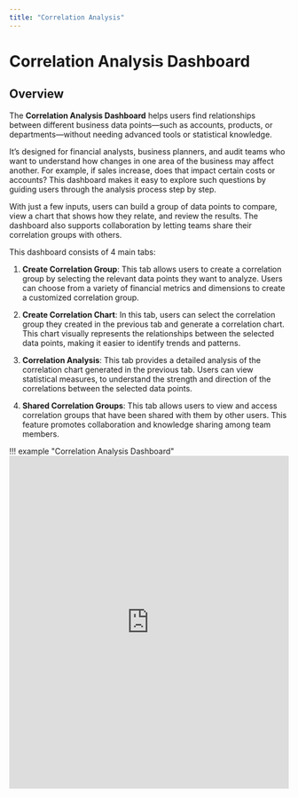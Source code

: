 ```yaml
---
title: "Correlation Analysis"
---
```


# **Correlation Analysis Dashboard**

## Overview

The **Correlation Analysis Dashboard** helps users find relationships between different business data points—such as accounts, products, or departments—without needing advanced tools or statistical knowledge.

It’s designed for financial analysts, business planners, and audit teams who want to understand how changes in one area of the business may affect another. For example, if sales increase, does that impact certain costs or accounts? This dashboard makes it easy to explore such questions by guiding users through the analysis process step by step.

With just a few inputs, users can build a group of data points to compare, view a chart that shows how they relate, and review the results. The dashboard also supports collaboration by letting teams share their correlation groups with others.

This dashboard consists of 4 main tabs:

1. **Create Correlation Group**: This tab allows users to create a correlation group by selecting the relevant data points they want to analyze. Users can choose from a variety of financial metrics and dimensions to create a customized correlation group.

2. **Create Correlation Chart**: In this tab, users can select the correlation group they created in the previous tab and generate a correlation chart. This chart visually represents the relationships between the selected data points, making it easier to identify trends and patterns.

3. **Correlation Analysis**: This tab provides a detailed analysis of the correlation chart generated in the previous tab. Users can view statistical measures, to understand the strength and direction of the correlations between the selected data points.

4. **Shared Correlation Groups**: This tab allows users to view and access correlation groups that have been shared with them by other users. This feature promotes collaboration and knowledge sharing among team members.


!!! example "Correlation Analysis Dashboard"
    <iframe src="https://viewer.diagrams.net/?tags=%7B%7D&lightbox=1&highlight=0000ff&edit=_blank&layers=1&nav=1&title=Installation%20Guide%204.drawio&page-id=nOspMFgQbDg8kNk2_BhI&dark=auto#Uhttps%3A%2F%2Fdrive.google.com%2Fuc%3Fid%3D1_OfaDPzOM6kqujgmEcdTFvcsNgRN2-HO%26export%3Ddownload" width="100%" height="600" style="border: none;"></iframe>

